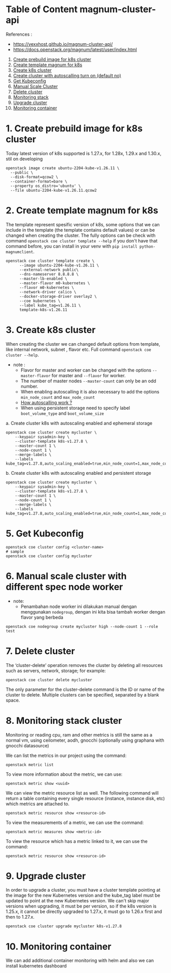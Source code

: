 # Table of Content magnum-cluster-api

References : 
- https://vexxhost.github.io/magnum-cluster-api/
- https://docs.openstack.org/magnum/latest/user/index.html

1. [Create prebuild image for k8s cluster](#1-create-prebuild-image-for-k8s-cluster)
2. [Create template magnum for k8s](#2-create-template-magnum-for-k8s)
3. [Create k8s cluster](#3-create-k8s-cluster)
4. [Create cluster with autoscalling turn on (default no)](#4-create-cluster-with-autoscalling-turn-on-default-no)
5. [Get Kubeconfig](#5-get-kubeconfig)
6. [Manual Scale Cluster](#6-manual-scale-cluster)
7. [Delete cluster](#7-delete-cluster)
8. [Monitoring stack](#8-monitoring-stack-cluster)
9. [Upgrade cluster](#9-upgrade-cluster)
10. [Monitoring container](#10-monitoring-container)


# 1. Create prebuild image for k8s cluster

Today latest version of k8s supported is 1.27.x, for 1.28x, 1.29.x and 1.30.x, stil on developing

```
openstack image create ubuntu-2204-kube-v1.26.11 \
  --public \
  --disk-format=qcow2 \
  --container-format=bare \
  --property os_distro='ubuntu' \
  --file ubuntu-2204-kube-v1.26.11.qcow2
```

# 2. Create template magnum for k8s
The template represent spesific version of k8s, some options that we can include in the template (the template contains default values) or can be changed when creating the cluster. The fully options can be check with command `openstack coe cluster template --help` if you don't have that command before, you can install in your venv with `pip install python-magnumclient`.

```
openstack coe cluster template create \
      --image ubuntu-2204-kube-v1.26.11 \
      --external-network public\
      --dns-nameserver 8.8.8.8 \
      --master-lb-enabled \
      --master-flavor m0-kubernetes \
      --flavor m0-kubernetes \
      --network-driver calico \
      --docker-storage-driver overlay2 \
      --coe kubernetes \
      --label kube_tag=v1.26.11 \
      template-k8s-v1.26.11
```

# 3. Create k8s cluster
When creating the cluster we can changed default options from template, like internal network, subnet , flavor etc. Full command `openstack coe cluster --help`. 
* note :
  - Flavor for master and worker can be changed with the options `--master-flavor` for master and `--flavor` for worker.
  - The number of master nodes `--master-count` can only be an odd number.
  - When enabling autoscalling it is also necessary to add the options `min_node_count` and `max_node_count`
  - [How autoscalling work ?](https://github.com/pahrialms/magnum-capi/blob/main/autoscalling/autoscalling_flow.md)
  - When using persistent storage need to specify label `boot_volume_type` and `boot_volume_size`

a. Create cluster k8s with autoscaling enabled and ephemeral storage

```
openstack coe cluster create mycluster \
    --keypair sysadmin-key \
    --cluster-template k8s-v1.27.8 \
    --master-count 1 \
    --node-count 1 \
    --merge-labels \
    --labels kube_tag=v1.27.8,auto_scaling_enabled=true,min_node_count=1,max_node_count=3,octavia_provider=ovn
```

b. Create cluster k8s with autoscaling enabled and persistent storage

```
openstack coe cluster create mycluster \
    --keypair sysadmin-key \
    --cluster-template k8s-v1.27.8 \
    --master-count 1 \
    --node-count 1 \
    --merge-labels \
    --labels kube_tag=v1.27.8,auto_scaling_enabled=true,min_node_count=1,max_node_count=3,octavia_provider=ovn,boot_volume_type=VT1,boot_volume_size=20
```

# 5. Get Kubeconfig

```
openstack coe cluster config <cluster-name>
# sample
openstack coe cluster config mycluster
```

# 6. Manual scale cluster with different spec node worker
* note:
    - Penambahan node worker ini dilakukan manual dengan menggunakan `nodegroup`, dengan ini kita bisa tambah worker dengan flavor yang berbeda

```
openstack coe nodegroup create mycluster high --node-count 1 --role test
```

# 7. Delete cluster
The ‘cluster-delete’ operation removes the cluster by deleting all resources such as servers, network, storage; for example:
```
openstack coe cluster delete mycluster
```
The only parameter for the cluster-delete command is the ID or name of the cluster to delete. Multiple clusters can be specified, separated by a blank space.

# 8. Monitoring stack cluster

Monitoring or reading cpu, ram and other metrics is still the same as a normal vm, using ceilometer, aodh, gnocchi (optionally using graphana with gnocchi datasource)

We can list the metrics in our project using the command:
```
openstack metric list
```

To view more information about the metric, we can use:
```
openstack metric show <uuid>
```

We can view the metric resource list as well. The following command will return a table containing every single resource (instance, instance disk, etc) which metrics are attached to.
```
openstack metric resource show <resource-id>
```

To view the measurements of a metric, we can use the command:
```
openstack metric measures show <metric-id>
```
To view the resource which has a metric linked to it, we can use the command:
```
openstack metric resource show <resource-id>
```
# 9. Upgrade cluster

In order to upgrade a cluster, you must have a cluster template pointing at the image for the new Kubernetes version and the kube_tag label must be updated to point at the new Kubernetes version. We can't skip major versions when upgrading, it must be per version, so if the k8s version is 1.25.x, it cannot be directly upgraded to 1.27.x, it must go to 1.26.x first and then to 1.27.x.
```
openstack coe cluster upgrade mycluster k8s-v1.27.8
```

# 10. Monitoring container

We can add additional container monitoring with helm and also we can install kubernetes dashboard


